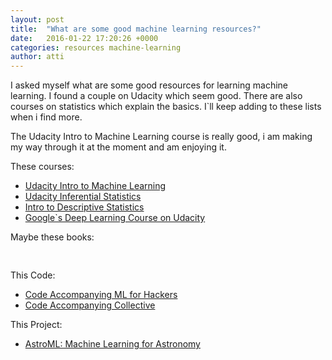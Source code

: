```yaml
---
layout: post
title:  "What are some good machine learning resources?"
date:   2016-01-22 17:20:26 +0000
categories: resources machine-learning
author: atti
---
```


I asked myself what are some good resources for learning machine learning. I found a couple on Udacity which seem good. There are also courses on statistics which explain the basics. I\`ll keep adding to these lists when i find more.

The Udacity Intro to Machine Learning course is really good, i am making my way through it at the moment and am enjoying it.

These courses:

*   [Udacity Intro to Machine Learning](https://www.udacity.com/course/intro-to-machine-learning--ud120)
*   [Udacity Inferential Statistics](https://www.udacity.com/course/intro-to-inferential-statistics--ud201)
*   [Intro to Descriptive Statistics](https://www.udacity.com/course/intro-to-descriptive-statistics--ud827)
*   [Google`s Deep Learning Course on Udacity](https://www.udacity.com/course/deep-learning--ud730)

Maybe these books:
<p>
<div><a href="http://www.amazon.co.uk/gp/product/0596529325/ref=as_li_tl?ie=UTF8&amp;camp=1634&amp;creative=6738&amp;creativeASIN=0596529325&amp;linkCode=as2&amp;tag=explormissio-21" rel="nofollow"><img src="http://ws-eu.amazon-adsystem.com/widgets/q?_encoding=UTF8&amp;ASIN=0596529325&amp;Format=_SL160_&amp;ID=AsinImage&amp;MarketPlace=GB&amp;ServiceVersion=20070822&amp;WS=1&amp;tag=explormissio-21" alt="" border="0" /></a><img style="border:none !important;margin:0!important;" src="http://ir-uk.amazon-adsystem.com/e/ir?t=explormissio-21&amp;l=as2&amp;o=2&amp;a=0596529325" alt="" width="1" height="1" border="0" /><a href="http://www.amazon.co.uk/gp/product/1449303714/ref=as_li_tl?ie=UTF8&amp;camp=1634&amp;creative=6738&amp;creativeASIN=1449303714&amp;linkCode=as2&amp;tag=explormissio-21" rel="nofollow"><img src="http://ws-eu.amazon-adsystem.com/widgets/q?_encoding=UTF8&amp;ASIN=1449303714&amp;Format=_SL160_&amp;ID=AsinImage&amp;MarketPlace=GB&amp;ServiceVersion=20070822&amp;WS=1&amp;tag=explormissio-21" alt="" border="0" /></a>

<a href="http://www.amazon.co.uk/gp/product/1617290181/ref=as_li_tl?ie=UTF8&amp;camp=1634&amp;creative=6738&amp;creativeASIN=1617290181&amp;linkCode=as2&amp;tag=explormissio-21" rel="nofollow"><img src="http://ws-eu.amazon-adsystem.com/widgets/q?_encoding=UTF8&amp;ASIN=1617290181&amp;Format=_SL160_&amp;ID=AsinImage&amp;MarketPlace=GB&amp;ServiceVersion=20070822&amp;WS=1&amp;tag=explormissio-21" alt="" border="0" /></a><img style="border:none !important;margin:0!important;" src="http://ir-uk.amazon-adsystem.com/e/ir?t=explormissio-21&amp;l=as2&amp;o=2&amp;a=1617290181" alt="" width="1" height="1" border="0" />
</div>
</p>

This Code:

*   [Code Accompanying ML for Hackers](https://github.com/johnmyleswhite/ML_for_Hackers)
*   [Code Accompanying Collective](https://github.com/cataska/programming-collective-intelligence-code)

This Project:

*   [AstroML: Machine Learning for Astronomy](https://github.com/astroML/astroML)
